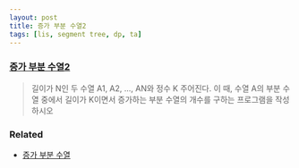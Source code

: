 ```yaml
---
layout: post
title: 증가 부분 수열2
tags: [lis, segment tree, dp, ta]
---
```

### [증가 부분 수열2](https://www.acmicpc.net/problem/13555)

> 길이가 N인 두 수열 A1, A2, ..., AN와 정수 K 주어진다. 
>  이 때, 수열 A의 부분 수열 중에서 길이가 K이면서 증가하는 부분 수열의 개수를 구하는 프로그램을 작성하시오

### Related
* [증가 부분 수열](/2017-01-10/longest-increasing-subsequence)
